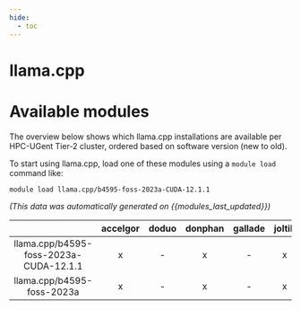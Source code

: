 ```yaml
---
hide:
  - toc
---
```


llama.cpp
=========

# Available modules


The overview below shows which llama.cpp installations are available per HPC-UGent Tier-2 cluster, ordered based on software version (new to old).

To start using llama.cpp, load one of these modules using a `module load` command like:

```shell
module load llama.cpp/b4595-foss-2023a-CUDA-12.1.1
```

*(This data was automatically generated on {{modules_last_updated}})*  

| |accelgor|doduo|donphan|gallade|joltik|shinx|skitty|
| :---: | :---: | :---: | :---: | :---: | :---: | :---: | :---: |
|llama.cpp/b4595-foss-2023a-CUDA-12.1.1|x|-|x|-|x|-|-|
|llama.cpp/b4595-foss-2023a|x|-|x|-|x|-|-|
